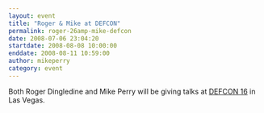 ```yaml
---
layout: event
title: "Roger & Mike at DEFCON"
permalink: roger-26amp-mike-defcon
date: 2008-07-06 23:04:20
startdate: 2008-08-08 10:00:00
enddate: 2008-08-11 10:59:00
author: mikeperry
category: event
---
```


Both Roger Dingledine and Mike Perry will be giving talks at [DEFCON 16](http://www.defcon.org/) in Las Vegas.
